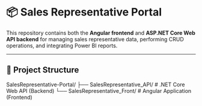 # 📦 Sales Representative Portal

This repository contains both the **Angular frontend** and **ASP.NET Core Web API backend** for managing sales representative data, performing CRUD operations, and integrating Power BI reports.

---

## 📁 Project Structure

SalesRepresentative-Portal/
├── SalesRepresentative_API/ # .NET Core Web API (Backend)
└── SalesRepresentative_Front/ # Angular Application (Frontend)
